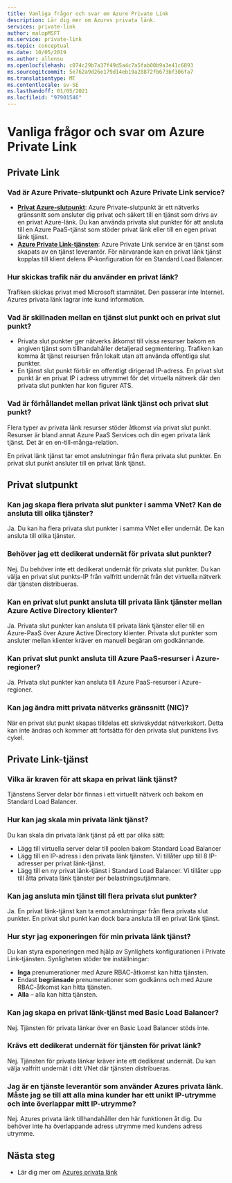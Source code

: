 ```yaml
---
title: Vanliga frågor och svar om Azure Private Link
description: Lär dig mer om Azures privata länk.
services: private-link
author: malopMSFT
ms.service: private-link
ms.topic: conceptual
ms.date: 10/05/2019
ms.author: allensu
ms.openlocfilehash: c074c29b7a37f49d5a4c7a5fab00b9a3e41c6893
ms.sourcegitcommit: 5e762a9d26e179d14eb19a28872fb673bf306fa7
ms.translationtype: MT
ms.contentlocale: sv-SE
ms.lasthandoff: 01/05/2021
ms.locfileid: "97901546"
---
```

# <a name="azure-private-link-frequently-asked-questions-faq"></a>Vanliga frågor och svar om Azure Private Link

## <a name="private-link"></a>Private Link

### <a name="what-is-azure-private-endpoint-and-azure-private-link-service"></a>Vad är Azure Private-slutpunkt och Azure Private Link service?

- **[Privat Azure-slutpunkt](private-endpoint-overview.md)**: Azure Private-slutpunkt är ett nätverks gränssnitt som ansluter dig privat och säkert till en tjänst som drivs av en privat Azure-länk. Du kan använda privata slut punkter för att ansluta till en Azure PaaS-tjänst som stöder privat länk eller till en egen privat länk tjänst.
- **[Azure Private Link-tjänsten](private-link-service-overview.md)**: Azure Private Link service är en tjänst som skapats av en tjänst leverantör. För närvarande kan en privat länk tjänst kopplas till klient delens IP-konfiguration för en Standard Load Balancer. 

### <a name="how-is-traffic-being-sent-when-using-private-link"></a>Hur skickas trafik när du använder en privat länk?
Trafiken skickas privat med Microsoft stamnätet. Den passerar inte Internet. Azures privata länk lagrar inte kund information.
 
### <a name="what-is-the-difference-between-a-service-endpoints-and-a-private-endpoints"></a>Vad är skillnaden mellan en tjänst slut punkt och en privat slut punkt?
- Privata slut punkter ger nätverks åtkomst till vissa resurser bakom en angiven tjänst som tillhandahåller detaljerad segmentering. Trafiken kan komma åt tjänst resursen från lokalt utan att använda offentliga slut punkter.
- En tjänst slut punkt förblir en offentligt dirigerad IP-adress.  En privat slut punkt är en privat IP i adress utrymmet för det virtuella nätverk där den privata slut punkten har kon figurer ATS.

### <a name="what-is-the-relationship-between-private-link-service-and-private-endpoint"></a>Vad är förhållandet mellan privat länk tjänst och privat slut punkt?
Flera typer av privata länk resurser stöder åtkomst via privat slut punkt. Resurser är bland annat Azure PaaS Services och din egen privata länk tjänst. Det är en en-till-många-relation. 

En privat länk tjänst tar emot anslutningar från flera privata slut punkter. En privat slut punkt ansluter till en privat länk tjänst.    

## <a name="private-endpoint"></a>Privat slutpunkt 
 
### <a name="can-i-create-multiple-private-endpoints-in-same-vnet-can-they-connect-to-different-services"></a>Kan jag skapa flera privata slut punkter i samma VNet? Kan de ansluta till olika tjänster? 
Ja. Du kan ha flera privata slut punkter i samma VNet eller undernät. De kan ansluta till olika tjänster.  
 
### <a name="do-i-require-a-dedicated-subnet-for-private-endpoints"></a>Behöver jag ett dedikerat undernät för privata slut punkter? 
Nej. Du behöver inte ett dedikerat undernät för privata slut punkter. Du kan välja en privat slut punkts-IP från valfritt undernät från det virtuella nätverk där tjänsten distribueras.  
 
### <a name="can-a-private-endpoint-connect-to-private-link-services-across-azure-active-directory-tenants"></a>Kan en privat slut punkt ansluta till privata länk tjänster mellan Azure Active Directory klienter? 
Ja. Privata slut punkter kan ansluta till privata länk tjänster eller till en Azure-PaaS över Azure Active Directory klienter. Privata slut punkter som ansluter mellan klienter kräver en manuell begäran om godkännande. 
 
### <a name="can-private-endpoint-connect-to-azure-paas-resources-across-azure-regions"></a>Kan privat slut punkt ansluta till Azure PaaS-resurser i Azure-regioner?
Ja. Privata slut punkter kan ansluta till Azure PaaS-resurser i Azure-regioner.

### <a name="can-i-modify-my-private-endpoint-network-interface-nic-"></a>Kan jag ändra mitt privata nätverks gränssnitt (NIC)?
När en privat slut punkt skapas tilldelas ett skrivskyddat nätverkskort. Detta kan inte ändras och kommer att fortsätta för den privata slut punktens livs cykel.

## <a name="private-link-service"></a>Private Link-tjänst
 
### <a name="what-are-the-pre-requisites-for-creating-a-private-link-service"></a>Vilka är kraven för att skapa en privat länk tjänst? 
Tjänstens Server delar bör finnas i ett virtuellt nätverk och bakom en Standard Load Balancer.
 
### <a name="how-can-i-scale-my-private-link-service"></a>Hur kan jag skala min privata länk tjänst? 
Du kan skala din privata länk tjänst på ett par olika sätt: 
- Lägg till virtuella server delar till poolen bakom Standard Load Balancer 
- Lägg till en IP-adress i den privata länk tjänsten. Vi tillåter upp till 8 IP-adresser per privat länk-tjänst.  
- Lägg till en ny privat länk-tjänst i Standard Load Balancer. Vi tillåter upp till åtta privata länk tjänster per belastningsutjämnare.   

### <a name="can-i-connect-my-service-to-multiple-private-endpoints"></a>Kan jag ansluta min tjänst till flera privata slut punkter?
Ja. En privat länk-tjänst kan ta emot anslutningar från flera privata slut punkter. En privat slut punkt kan dock bara ansluta till en privat länk tjänst.  
 
### <a name="how-should-i-control-the-exposure-of-my-private-link-service"></a>Hur styr jag exponeringen för min privata länk tjänst?
Du kan styra exponeringen med hjälp av Synlighets konfigurationen i Private Link-tjänsten. Synligheten stöder tre inställningar:

- **Inga** prenumerationer med Azure RBAC-åtkomst kan hitta tjänsten. 
- Endast **begränsade** prenumerationer som godkänns och med Azure RBAC-åtkomst kan hitta tjänsten. 
- **Alla** – alla kan hitta tjänsten. 
 
### <a name="can-i-create-a-private-link-service-with-basic-load-balancer"></a>Kan jag skapa en privat länk-tjänst med Basic Load Balancer? 
Nej. Tjänsten för privata länkar över en Basic Load Balancer stöds inte.
 
### <a name="is-a-dedicated-subnet-required-for-private-link-service"></a>Krävs ett dedikerat undernät för tjänsten för privat länk? 
Nej. Tjänsten för privata länkar kräver inte ett dedikerat undernät. Du kan välja valfritt undernät i ditt VNet där tjänsten distribueras.   

### <a name="im-a-service-provider-using-azure-private-link-do-i-need-to-make-sure-all-my-customers-have-unique-ip-space-and-dont-overlap-with-my-ip-space"></a>Jag är en tjänste leverantör som använder Azures privata länk. Måste jag se till att alla mina kunder har ett unikt IP-utrymme och inte överlappar mitt IP-utrymme? 
Nej. Azures privata länk tillhandahåller den här funktionen åt dig. Du behöver inte ha överlappande adress utrymme med kundens adress utrymme. 

##  <a name="next-steps"></a>Nästa steg

- Lär dig mer om [Azures privata länk](private-link-overview.md)
